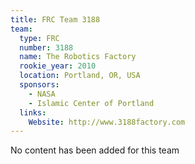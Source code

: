 ```yaml
---
title: FRC Team 3188
team:
  type: FRC
  number: 3188
  name: The Robotics Factory
  rookie_year: 2010
  location: Portland, OR, USA
  sponsors:
    - NASA
    - Islamic Center of Portland
  links:
    Website: http://www.3188factory.com
---
```

No content has been added for this team